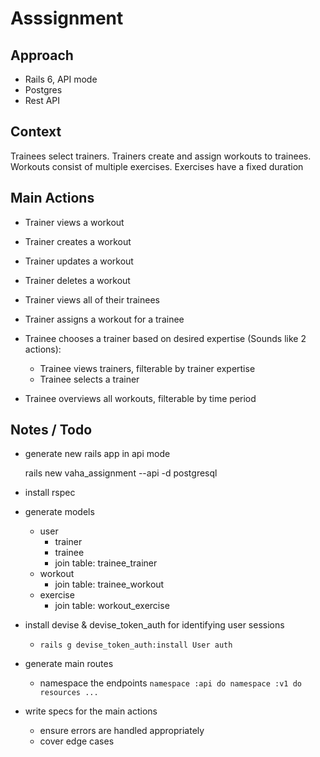 # Asssignment

## Approach

- Rails 6, API mode
- Postgres
- Rest API


## Context

Trainees select trainers.
Trainers create and assign workouts to trainees.
Workouts consist of multiple exercises.
Exercises have a fixed duration


## Main Actions

- Trainer views a workout
- Trainer creates a workout
- Trainer updates a workout
- Trainer deletes a workout
- Trainer views all of their trainees
- Trainer assigns a workout for a trainee

- Trainee chooses a trainer based on desired expertise (Sounds like 2 actions):
  - Trainee views trainers, filterable by trainer expertise
  - Trainee selects a trainer
- Trainee overviews all workouts, filterable by time period


## Notes / Todo

- generate new rails app in api mode

  rails new vaha_assignment --api -d postgresql

- install rspec

- generate models
  - user
    - trainer
    - trainee
    - join table: trainee_trainer
  - workout
    - join table: trainee_workout
  - exercise
    - join table: workout_exercise

- install devise & devise_token_auth for identifying user sessions
  - `rails g devise_token_auth:install User auth`

- generate main routes
  - namespace the endpoints
    `namespace :api do
      namespace :v1 do
        resources ...`

- write specs for the main actions
  - ensure errors are handled appropriately
  - cover edge cases
